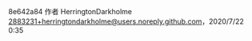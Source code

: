 8e642a84 作者 HerringtonDarkholme <2883231+herringtondarkholme@users.noreply.github.com>，2020/7/22 0:35
